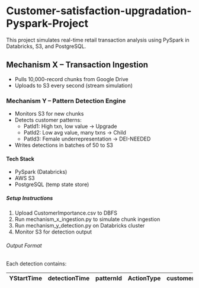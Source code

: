 # Customer-satisfaction-upgradation-Pyspark-Project

This project simulates real-time retail transaction analysis using PySpark in Databricks, S3, and PostgreSQL.



##  Mechanism X – Transaction Ingestion

- Pulls 10,000-record chunks from Google Drive
- Uploads to S3 every second (stream simulation)

### Mechanism Y – Pattern Detection Engine

- Monitors S3 for new chunks
- Detects customer patterns:
  - PatId1: High txn, low value → Upgrade
  - PatId2: Low avg value, many txns → Child
  - PatId3: Female underrepresentation → DEI-NEEDED
- Writes detections in batches of 50 to S3

####  Tech Stack

- PySpark (Databricks)
- AWS S3
- PostgreSQL (temp state store)


#####  Setup Instructions

1. Upload CustomerImportance.csv to DBFS
2. Run mechanism_x_ingestion.py to simulate chunk ingestion
3. Run mechanism_y_detection.py on Databricks cluster
4. Monitor S3 for detection output

###### Output Format

Each detection contains:

| YStartTime | detectionTime | patternId | ActionType | customerName | MerchantId |
|------------|----------------|-----------|------------|---------------|------------|

